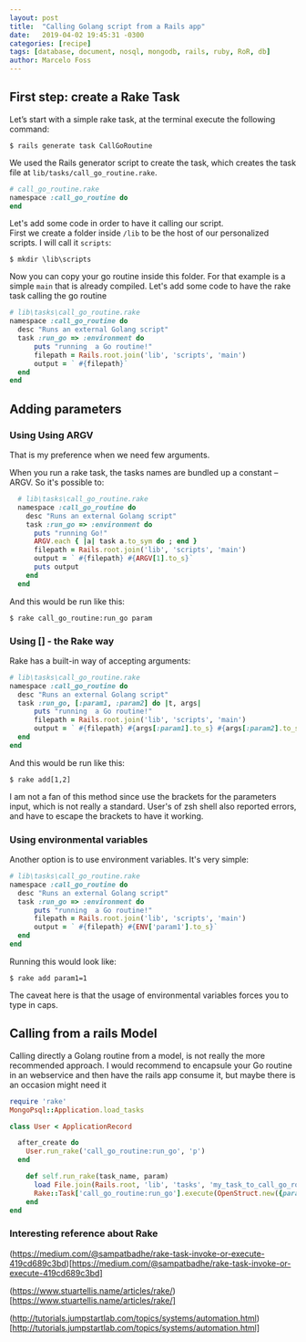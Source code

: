 ```yaml
---
layout: post
title:  "Calling Golang script from a Rails app"
date:   2019-04-02 19:45:31 -0300
categories: [recipe]
tags: [database, document, nosql, mongodb, rails, ruby, RoR, db]
author: Marcelo Foss
---
```

## First step: create a Rake Task
Let’s start with a simple rake task, at the terminal execute the following command:
```
$ rails generate task CallGoRoutine
```
We used the Rails generator script to create the task, which creates the task file at `lib/tasks/call_go_routine.rake`.

```ruby
# call_go_routine.rake
namespace :call_go_routine do
end
```
Let's add some code in order to have it calling our script.   
First we create a folder inside `/lib` to be the host of our personalized scripts. I will call it `scripts`:
```
$ mkdir \lib\scripts
```
Now you can copy your go routine inside this folder. For that example is a simple `main` that is already compiled.
Let's add some code to have the rake task calling the go routine
```ruby
# lib\tasks\call_go_routine.rake
namespace :call_go_routine do
  desc "Runs an external Golang script"
  task :run_go => :environment do
      puts "running  a Go routine!"
      filepath = Rails.root.join('lib', 'scripts', 'main')
      output = ` #{filepath}`
  end
end
```

## Adding parameters

### Using Using ARGV
That is my preference when we need few arguments.

When you run a rake task, the tasks names are bundled up a constant – ARGV. So it's possible to:
```ruby
  # lib\tasks\call_go_routine.rake
  namespace :call_go_routine do
    desc "Runs an external Golang script"
    task :run_go => :environment do
      puts "running Go!"
      ARGV.each { |a| task a.to_sym do ; end }
      filepath = Rails.root.join('lib', 'scripts', 'main')
      output = ` #{filepath} #{ARGV[1].to_s}`
      puts output
    end
  end
  ```
And this would be run like this:
```
$ rake call_go_routine:run_go param
```

### Using [] - the Rake way
Rake has a built-in way of accepting arguments:
```ruby
# lib\tasks\call_go_routine.rake
namespace :call_go_routine do
  desc "Runs an external Golang script"
  task :run_go, [:param1, :param2] do |t, args|
      puts "running  a Go routine!"
      filepath = Rails.root.join('lib', 'scripts', 'main')
      output = ` #{filepath} #{args[:param1].to_s} #{args[:param2].to_s}`
  end
end
```
And this would be run like this:
```
$ rake add[1,2]
```
I am not a fan of this method since use the brackets for the parameters input, which is not really a standard. User's of zsh shell also reported errors, and have to escape the brackets to have it working.

### Using environmental variables

Another option is to use environment variables. It's very simple:
```ruby
# lib\tasks\call_go_routine.rake
namespace :call_go_routine do
  desc "Runs an external Golang script"
  task :run_go => :environment do
      puts "running  a Go routine!"
      filepath = Rails.root.join('lib', 'scripts', 'main')
      output = ` #{filepath} #{ENV['param1'].to_s}`
  end
end

```
Running this would look like:
```
$ rake add param1=1
```
The caveat here is that the usage of environmental variables forces you to type in caps.

## Calling from a rails Model
Calling directly a Golang routine from a model, is not really the more recommended approach. I would recommend to encapsule your Go routine in an webservice and then have the rails app consume it, but maybe there is an occasion might need it

```Ruby
require 'rake'
MongoPsql::Application.load_tasks

class User < ApplicationRecord

  after_create do
    User.run_rake('call_go_routine:run_go', 'p')
  end

    def self.run_rake(task_name, param)
      load File.join(Rails.root, 'lib', 'tasks', 'my_task_to_call_go_routine.rake')
      Rake::Task['call_go_routine:run_go'].execute(OpenStruct.new({param1: param}))
    end
end
```

### Interesting reference about Rake
(https://medium.com/@sampatbadhe/rake-task-invoke-or-execute-419cd689c3bd)[https://medium.com/@sampatbadhe/rake-task-invoke-or-execute-419cd689c3bd]

(https://www.stuartellis.name/articles/rake/)[https://www.stuartellis.name/articles/rake/]

(http://tutorials.jumpstartlab.com/topics/systems/automation.html)[http://tutorials.jumpstartlab.com/topics/systems/automation.html]
